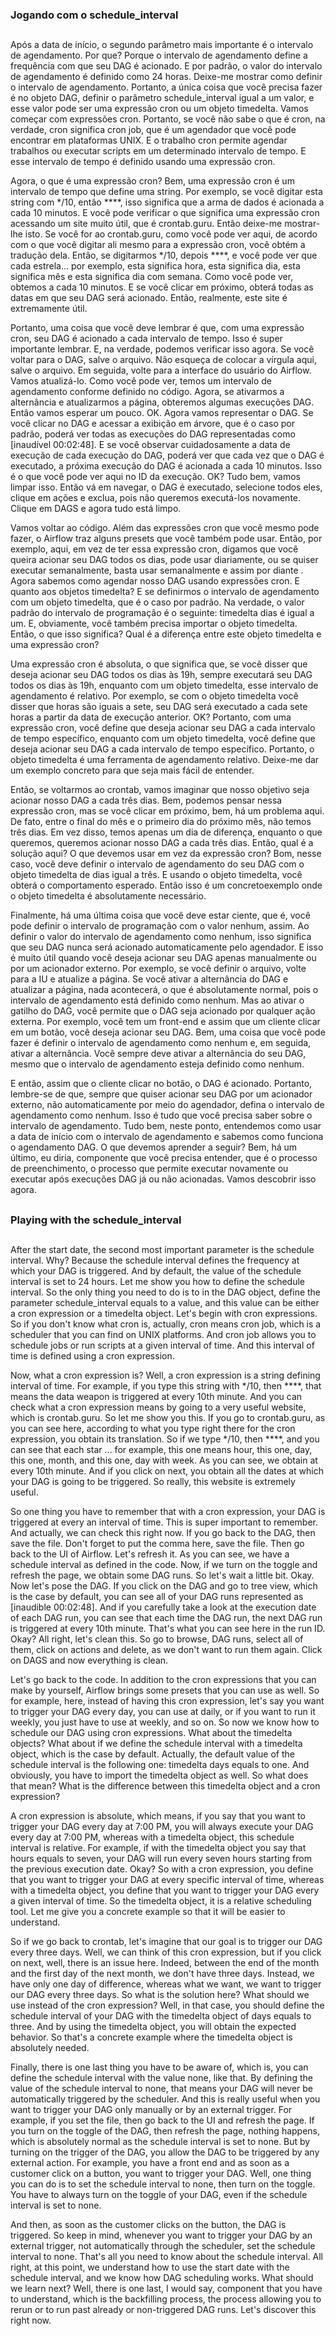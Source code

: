 ### Jogando com o schedule_interval
##
Após a data de início, o segundo parâmetro mais importante é o intervalo de agendamento. Por que? Porque o intervalo de agendamento define a frequência com que seu DAG é acionado. E por padrão, o valor do intervalo de agendamento é definido como 24 horas. Deixe-me mostrar como definir o intervalo de agendamento. Portanto, a única coisa que você precisa fazer é no objeto DAG, definir o parâmetro schedule_interval igual a um valor, e esse valor pode ser uma expressão cron ou um objeto timedelta. Vamos começar com expressões cron. Portanto, se você não sabe o que é cron, na verdade, cron significa cron job, que é um agendador que você pode encontrar em plataformas UNIX. E o trabalho cron permite agendar trabalhos ou executar scripts em um determinado intervalo de tempo. E esse intervalo de tempo é definido usando uma expressão cron.

Agora, o que é uma expressão cron? Bem, uma expressão cron é um intervalo de tempo que define uma string. Por exemplo, se você digitar esta string com */10, então ****, isso significa que a arma de dados é acionada a cada 10 minutos. E você pode verificar o que significa uma expressão cron acessando um site muito útil, que é crontab.guru. Então deixe-me mostrar-lhe isto. Se você for ao crontab.guru, como você pode ver aqui, de acordo com o que você digitar ali mesmo para a expressão cron, você obtém a tradução dela. Então, se digitarmos */10, depois ****, e você pode ver que cada estrela... por exemplo, esta significa hora, esta significa dia, esta significa mês e esta significa dia com semana. Como você pode ver, obtemos a cada 10 minutos. E se você clicar em próximo, obterá todas as datas em que seu DAG será acionado. Então, realmente, este site é extremamente útil.

Portanto, uma coisa que você deve lembrar é que, com uma expressão cron, seu DAG é acionado a cada intervalo de tempo. Isso é super importante lembrar. E, na verdade, podemos verificar isso agora. Se você voltar para o DAG, salve o arquivo. Não esqueça de colocar a vírgula aqui, salve o arquivo. Em seguida, volte para a interface do usuário do Airflow. Vamos atualizá-lo. Como você pode ver, temos um intervalo de agendamento conforme definido no código. Agora, se ativarmos a alternância e atualizarmos a página, obteremos algumas execuções DAG. Então vamos esperar um pouco. OK. Agora vamos representar o DAG. Se você clicar no DAG e acessar a exibição em árvore, que é o caso por padrão, poderá ver todas as execuções do DAG representadas como [inaudível 00:02:48]. E se você observar cuidadosamente a data de execução de cada execução do DAG, poderá ver que cada vez que o DAG é executado, a próxima execução do DAG é acionada a cada 10 minutos. Isso é o que você pode ver aqui no ID da execução. OK? Tudo bem, vamos limpar isso. Então vá em navegar, o DAG é executado, selecione todos eles, clique em ações e exclua, pois não queremos executá-los novamente. Clique em DAGS e agora tudo está limpo.

Vamos voltar ao código. Além das expressões cron que você mesmo pode fazer, o Airflow traz alguns presets que você também pode usar. Então, por exemplo, aqui, em vez de ter essa expressão cron, digamos que você queira acionar seu DAG todos os dias, pode usar diariamente, ou se quiser executar semanalmente, basta usar semanalmente e assim por diante . Agora sabemos como agendar nosso DAG usando expressões cron. E quanto aos objetos timedelta? E se definirmos o intervalo de agendamento com um objeto timedelta, que é o caso por padrão. Na verdade, o valor padrão do intervalo de programação é o seguinte: timedelta dias é igual a um. E, obviamente, você também precisa importar o objeto timedelta. Então, o que isso significa? Qual é a diferença entre este objeto timedelta e uma expressão cron?

Uma expressão cron é absoluta, o que significa que, se você disser que deseja acionar seu DAG todos os dias às 19h, sempre executará seu DAG todos os dias às 19h, enquanto com um objeto timedelta, esse intervalo de agendamento é relativo. Por exemplo, se com o objeto timedelta você disser que horas são iguais a sete, seu DAG será executado a cada sete horas a partir da data de execução anterior. OK? Portanto, com uma expressão cron, você define que deseja acionar seu DAG a cada intervalo de tempo específico, enquanto com um objeto timedelta, você define que deseja acionar seu DAG a cada intervalo de tempo específico. Portanto, o objeto timedelta é uma ferramenta de agendamento relativo. Deixe-me dar um exemplo concreto para que seja mais fácil de entender.

Então, se voltarmos ao crontab, vamos imaginar que nosso objetivo seja acionar nosso DAG a cada três dias. Bem, podemos pensar nessa expressão cron, mas se você clicar em próximo, bem, há um problema aqui. De fato, entre o final do mês e o primeiro dia do próximo mês, não temos três dias. Em vez disso, temos apenas um dia de diferença, enquanto o que queremos, queremos acionar nosso DAG a cada três dias. Então, qual é a solução aqui? O que devemos usar em vez da expressão cron? Bom, nesse caso, você deve definir o intervalo de agendamento do seu DAG com o objeto timedelta de dias igual a três. E usando o objeto timedelta, você obterá o comportamento esperado. Então isso é um concretoexemplo onde o objeto timedelta é absolutamente necessário.

Finalmente, há uma última coisa que você deve estar ciente, que é, você pode definir o intervalo de programação com o valor nenhum, assim. Ao definir o valor do intervalo de agendamento como nenhum, isso significa que seu DAG nunca será acionado automaticamente pelo agendador. E isso é muito útil quando você deseja acionar seu DAG apenas manualmente ou por um acionador externo. Por exemplo, se você definir o arquivo, volte para a IU e atualize a página. Se você ativar a alternância do DAG e atualizar a página, nada acontecerá, o que é absolutamente normal, pois o intervalo de agendamento está definido como nenhum. Mas ao ativar o gatilho do DAG, você permite que o DAG seja acionado por qualquer ação externa. Por exemplo, você tem um front-end e assim que um cliente clicar em um botão, você deseja acionar seu DAG. Bem, uma coisa que você pode fazer é definir o intervalo de agendamento como nenhum e, em seguida, ativar a alternância. Você sempre deve ativar a alternância do seu DAG, mesmo que o intervalo de agendamento esteja definido como nenhum.

E então, assim que o cliente clicar no botão, o DAG é acionado. Portanto, lembre-se de que, sempre que quiser acionar seu DAG por um acionador externo, não automaticamente por meio do agendador, defina o intervalo de agendamento como nenhum. Isso é tudo que você precisa saber sobre o intervalo de agendamento. Tudo bem, neste ponto, entendemos como usar a data de início com o intervalo de agendamento e sabemos como funciona o agendamento DAG. O que devemos aprender a seguir? Bem, há um último, eu diria, componente que você precisa entender, que é o processo de preenchimento, o processo que permite executar novamente ou executar após execuções DAG já ou não acionadas. Vamos descobrir isso agora.



##
### Playing with the schedule_interval
##
After the start date, the second most important parameter is the schedule interval. Why? Because the schedule interval defines the frequency at which your DAG is triggered. And by default, the value of the schedule interval is set to 24 hours. Let me show you how to define the schedule interval. So the only thing you need to do is to in the DAG object, define the parameter schedule_interval equals to a value, and this value can be either a cron expression or a timedelta object. Let's begin with cron expressions. So if you don't know what cron is, actually, cron means cron job, which is a scheduler that you can find on UNIX platforms. And cron job allows you to schedule jobs or run scripts at a given interval of time. And this interval of time is defined using a cron expression.

Now, what a cron expression is? Well, a cron expression is a string defining interval of time. For example, if you type this string with */10, then ****, that means the data weapon is triggered at every 10th minute. And you can check what a cron expression means by going to a very useful website, which is crontab.guru. So let me show you this. If you go to crontab.guru, as you can see here, according to what you type right there for the cron expression, you obtain its translation. So if we type */10, then ****, and you can see that each star ... for example, this one means hour, this one, day, this one, month, and this one, day with week. As you can see, we obtain at every 10th minute. And if you click on next, you obtain all the dates at which your DAG is going to be triggered. So really, this website is extremely useful.

So one thing you have to remember that with a cron expression, your DAG is triggered at every an interval of time. This is super important to remember. And actually, we can check this right now. If you go back to the DAG, then save the file. Don't forget to put the comma here, save the file. Then go back to the UI of Airflow. Let's refresh it. As you can see, we have a schedule interval as defined in the code. Now, if we turn on the toggle and refresh the page, we obtain some DAG runs. So let's wait a little bit. Okay. Now let's pose the DAG. If you click on the DAG and go to tree view, which is the case by default, you can see all of your DAG runs represented as [inaudible 00:02:48]. And if you carefully take a look at the execution date of each DAG run, you can see that each time the DAG run, the next DAG run is triggered at every 10th minute. That's what you can see here in the run ID. Okay? All right, let's clean this. So go to browse, DAG runs, select all of them, click on actions and delete, as we don't want to run them again. Click on DAGS and now everything is clean.

Let's go back to the code. In addition to the cron expressions that you can make by yourself, Airflow brings some presets that you can use as well. So for example, here, instead of having this cron expression, let's say you want to trigger your DAG every day, you can use at daily, or if you want to run it weekly, you just have to use at weekly, and so on. So now we know how to schedule our DAG using cron expressions. What about the timedelta objects? What about if we define the schedule interval with a timedelta object, which is the case by default. Actually, the default value of the schedule interval is the following one: timedelta days equals to one. And obviously, you have to import the timedelta object as well. So what does that mean? What is the difference between this timedelta object and a cron expression?

A cron expression is absolute, which means, if you say that you want to trigger your DAG every day at 7:00 PM, you will always execute your DAG every day at 7:00 PM, whereas with a timedelta object, this schedule interval is relative. For example, if with the timedelta object you say that hours equals to seven, your DAG will run every seven hours starting from the previous execution date. Okay? So with a cron expression, you define that you want to trigger your DAG at every specific interval of time, whereas with a timedelta object, you define that you want to trigger your DAG every a given interval of time. So the timedelta object, it is a relative scheduling tool. Let me give you a concrete example so that it will be easier to understand.

So if we go back to crontab, let's imagine that our goal is to trigger our DAG every three days. Well, we can think of this cron expression, but if you click on next, well, there is an issue here. Indeed, between the end of the month and the first day of the next month, we don't have three days. Instead, we have only one day of difference, whereas what we want, we want to trigger our DAG every three days. So what is the solution here? What should we use instead of the cron expression? Well, in that case, you should define the schedule interval of your DAG with the timedelta object of days equals to three. And by using the timedelta object, you will obtain the expected behavior. So that's a concrete example where the timedelta object is absolutely needed.

Finally, there is one last thing you have to be aware of, which is, you can define the schedule interval with the value none, like that. By defining the value of the schedule interval to none, that means your DAG will never be automatically triggered by the scheduler. And this is really useful when you want to trigger your DAG only manually or by an external trigger. For example, if you set the file, then go back to the UI and refresh the page. If you turn on the toggle of the DAG, then refresh the page, nothing happens, which is absolutely normal as the schedule interval is set to none. But by turning on the trigger of the DAG, you allow the DAG to be triggered by any external action. For example, you have a front end and as soon as a customer click on a button, you want to trigger your DAG. Well, one thing you can do is to set the schedule interval to none, then turn on the toggle. You have to always turn on the toggle of your DAG, even if the schedule interval is set to none.

And then, as soon as the customer clicks on the button, the DAG is triggered. So keep in mind, whenever you want to trigger your DAG by an external trigger, not automatically through the scheduler, set the schedule interval to none. That's all you need to know about the schedule interval. All right, at this point, we understand how to use the start date with the schedule interval, and we know how DAG scheduling works. What should we learn next? Well, there is one last, I would say, component that you have to understand, which is the backfilling process, the process allowing you to rerun or to run past already or non-triggered DAG runs. Let's discover this right now.